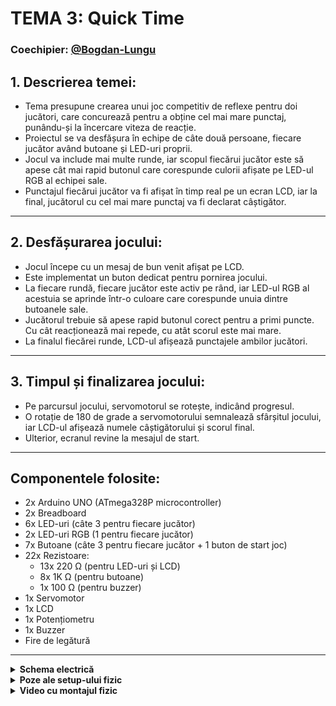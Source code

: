 # TEMA 3: Quick Time

### Coechipier: [@Bogdan-Lungu](https://github.com/Bogdan-Lungu/Robotica)


  ## 1. Descrierea temei:
- Tema presupune crearea unui joc competitiv de reflexe pentru doi jucători, care concurează pentru a obține cel mai mare punctaj, punându-și la încercare viteza de reacție.  
- Proiectul se va desfășura în echipe de câte două persoane, fiecare jucător având butoane și LED-uri proprii.  
- Jocul va include mai multe runde, iar scopul fiecărui jucător este să apese cât mai rapid butonul care corespunde culorii afișate pe LED-ul RGB al echipei sale.  
- Punctajul fiecărui jucător va fi afișat în timp real pe un ecran LCD, iar la final, jucătorul cu cel mai mare punctaj va fi declarat câștigător.  

---

## 2. Desfășurarea jocului:
- Jocul începe cu un mesaj de bun venit afișat pe LCD.  
- Este implementat un buton dedicat pentru pornirea jocului.  
- La fiecare rundă, fiecare jucător este activ pe rând, iar LED-ul RGB al acestuia se aprinde într-o culoare care corespunde unuia dintre butoanele sale.  
- Jucătorul trebuie să apese rapid butonul corect pentru a primi puncte. Cu cât reacționează mai repede, cu atât scorul este mai mare.  
- La finalul fiecărei runde, LCD-ul afișează punctajele ambilor jucători.  

---

## 3. Timpul și finalizarea jocului:
- Pe parcursul jocului, servomotorul se rotește, indicând progresul.  
- O rotație de 180 de grade a servomotorului semnalează sfârșitul jocului, iar LCD-ul afișează numele câștigătorului și scorul final.  
- Ulterior, ecranul revine la mesajul de start.  

---

## Componentele folosite:
- 2x Arduino UNO (ATmega328P microcontroller)  
- 2x Breadboard  
- 6x LED-uri (câte 3 pentru fiecare jucător)  
- 2x LED-uri RGB (1 pentru fiecare jucător)  
- 7x Butoane (câte 3 pentru fiecare jucător + 1 buton de start joc)  
- 22x Rezistoare:  
  - 13x 220 Ω (pentru LED-uri și LCD)  
  - 8x 1K Ω (pentru butoane)  
  - 1x 100 Ω (pentru buzzer)  
- 1x Servomotor  
- 1x LCD  
- 1x Potențiometru  
- 1x Buzzer  
- Fire de legătură  

---


<details>
  <summary> <b> Schema electrică </b> </summary>

  ## Schema electrica a circuitului implementat pe Tinkercad
  ![tema3 - final (1)](https://github.com/user-attachments/assets/a0ed21f9-6a5f-423d-b3f3-7bf24b97e93f)

  ##
</details>


<details>
  <summary> <b> Poze ale setup-ului fizic </b> </summary>
  
  ## Poze cu montajul implementat fizic:
  ![IMG_6150](https://github.com/user-attachments/assets/ade3c7c3-a6c9-42a0-a94f-a53e90d141cb)
![IMG_6148](https://github.com/user-attachments/assets/d99b4c33-b8cc-4933-9b4c-89d433e756ba)
![IMG_6151](https://github.com/user-attachments/assets/2be2de60-1ab2-4fce-a99d-a17e64a2832a)

  ##
</details>


<details>
  <summary> <b> Video cu montajul fizic </b> </summary>

  ## Link către videoul ce arată funcționalitatea montajului fizic:
  https://youtu.be/nyq8nsM4g2E
  ##
</details>
